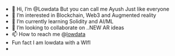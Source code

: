 - 👋 Hi, I’m @Lowdata But you can call me Ayush Just like everyone
- 👀 I’m interested in Blockchain, Web3 and Augmented reality
- 🌱 I’m currently learning Solidity and AI/ML 
- 💞️ I’m looking to collaborate on ..NEW AR ideas
- 📫 How to reach me @[lowdata](url)
- Fun fact I am lowdata with a WIfI
- <!---
Lowdata/Lowdata is a ✨ special ✨ repository because its `README.md` (this file) appears on your GitHub profile.
You can click the Preview link to take a look at your changes.
--->
